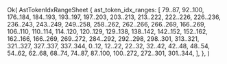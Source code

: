 Ok(
    AstTokenIdxRangeSheet {
        ast_token_idx_ranges: [
            79..87,
            92..100,
            176..184,
            184..193,
            193..197,
            197..203,
            203..213,
            213..222,
            222..226,
            226..236,
            236..243,
            243..249,
            249..258,
            258..262,
            262..266,
            266..269,
            166..269,
            106..110,
            110..114,
            114..120,
            120..129,
            129..138,
            138..142,
            142..152,
            152..162,
            162..166,
            166..269,
            269..272,
            284..292,
            292..298,
            298..301,
            313..321,
            321..327,
            327..337,
            337..344,
            0..12,
            12..22,
            22..32,
            32..42,
            42..48,
            48..54,
            54..62,
            62..68,
            68..74,
            74..87,
            87..100,
            100..272,
            272..301,
            301..344,
        ],
    },
)